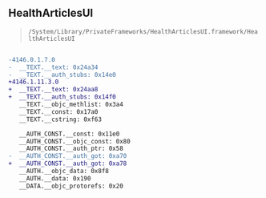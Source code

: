 ## HealthArticlesUI

> `/System/Library/PrivateFrameworks/HealthArticlesUI.framework/HealthArticlesUI`

```diff

-4146.0.1.7.0
-  __TEXT.__text: 0x24a34
-  __TEXT.__auth_stubs: 0x14e0
+4146.1.11.3.0
+  __TEXT.__text: 0x24aa8
+  __TEXT.__auth_stubs: 0x14f0
   __TEXT.__objc_methlist: 0x3a4
   __TEXT.__const: 0x17a0
   __TEXT.__cstring: 0xf63

   __AUTH_CONST.__const: 0x11e0
   __AUTH_CONST.__objc_const: 0x80
   __AUTH_CONST.__auth_ptr: 0x58
-  __AUTH_CONST.__auth_got: 0xa70
+  __AUTH_CONST.__auth_got: 0xa78
   __AUTH.__objc_data: 0x8f8
   __AUTH.__data: 0x190
   __DATA.__objc_protorefs: 0x20

```
